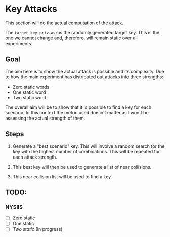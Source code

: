 # Key Attacks

This section will do the actual computation of the attack. 

The `target_key_priv.asc` is the randomly generated target key. This is the one we cannot change and, therefore, will remain static over
all experiments.

## Goal

The aim here is to show the actual attack is possible and its complexity. Due to how the main experiment has distributed out attacks into three strengths:

 - Zero static words
 - One static word 
 - Two static word

The overall aim will be to show that it is possible to find a key for each scenario. In this context the metric used doesn't matter as I won't be assessing the actual strength of them.

## Steps

1. Generate a "best scenario" key. This will involve a random search for the key with the highest number of combinations. This will be repeated for each attack strength.

2. This best key will then be used to generate a list of near collisions.

3. This near collision list will be used to find a key.

## TODO:

### NYSIIS
- [ ] Zero static
- [ ] One static
- [ ] *Two static* (In progress)